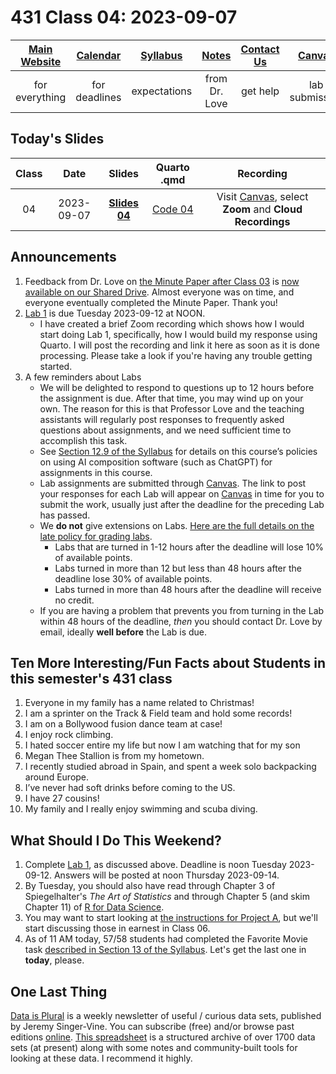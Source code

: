 # 431 Class 04: 2023-09-07

[Main Website](https://thomaselove.github.io/431-2023/) | [Calendar](https://thomaselove.github.io/431-2023/calendar.html) | [Syllabus](https://thomaselove.github.io/431-syllabus-2023/) | [Notes](https://thomaselove.github.io/431-notes/) | [Contact Us](https://thomaselove.github.io/431-2023/contact.html) | [Canvas](https://canvas.case.edu) | [Data and Code](https://github.com/THOMASELOVE/431-data)
:-----------: | :--------------: | :----------: | :---------: | :-------------: | :-----------: | :------------:
for everything | for deadlines | expectations | from Dr. Love | get help | lab submission | for downloads

## Today's Slides

Class | Date | Slides | Quarto .qmd | Recording
:---: | :--------: | :------: | :------: | :-------------:
04 | 2023-09-07 | **[Slides 04](https://thomaselove.github.io/431-slides-2023/class04.html)** | [Code 04](https://thomaselove.github.io/431-slides-2023/class04.qmd) | Visit [Canvas](https://canvas.case.edu/), select **Zoom** and **Cloud Recordings**

## Announcements

1. Feedback from Dr. Love on [the Minute Paper after Class 03](https://github.com/THOMASELOVE/431-minute-2023/blob/main/README.md#minute-paper-assignments-for-431-in-fall-2023) is [now available on our Shared Drive](https://bit.ly/431-2023-min-03-feedback). Almost everyone was on time, and everyone eventually completed the Minute Paper. Thank you!
2. [Lab 1](https://github.com/THOMASELOVE/431-labs-2023/tree/main) is due Tuesday 2023-09-12 at NOON.
    - I have created a brief Zoom recording which shows how I would start doing Lab 1, specifically, how I would build my response using Quarto. I will post the recording and link it here as soon as it is done processing. Please take a look if you're having any trouble getting started.
3. A few reminders about Labs
    - We will be delighted to respond to questions up to 12 hours before the assignment is due. After that time, you may wind up on your own. The reason for this is that Professor Love and the teaching assistants will regularly post responses to frequently asked questions about assignments, and we need sufficient time to accomplish this task.
    - See [Section 12.9 of the Syllabus](https://thomaselove.github.io/431-syllabus-2023/12_policies.html#sec-ai) for details on this course’s policies on using AI composition software (such as ChatGPT) for assignments in this course.
    - Lab assignments are submitted through [Canvas](https://canvas.case.edu/). The link to post your responses for each Lab will appear on [Canvas](https://canvas.case.edu/) in time for you to submit the work, usually just after the deadline for the preceding Lab has passed.
    - We **do not** give extensions on Labs. [Here are the full details on the late policy for grading labs](https://github.com/THOMASELOVE/431-labs-2023#late-policy-no-extensions).
        - Labs that are turned in 1-12 hours after the deadline will lose 10% of available points.
        - Labs turned in more than 12 but less than 48 hours after the deadline lose 30% of available points.
        - Labs turned in more than 48 hours after the deadline will receive no credit.
    - If you are having a problem that prevents you from turning in the Lab within 48 hours of the deadline, *then* you should contact Dr. Love by email, ideally **well before** the Lab is due.

## Ten More Interesting/Fun Facts about Students in this semester's 431 class

1. Everyone in my family has a name related to Christmas!
2. I am a sprinter on the Track & Field team and hold some records!
3. I am on a Bollywood fusion dance team at case!
4. I enjoy rock climbing.
5. I hated soccer entire my life but now I am watching that for my son
6. Megan Thee Stallion is from my hometown.
7. I recently studied abroad in Spain, and spent a week solo backpacking around Europe.
8. I’ve never had soft drinks  before coming to the US.
9. I have 27 cousins!
10. My family and I really enjoy swimming and scuba diving.

## What Should I Do This Weekend?

1. Complete [Lab 1](https://github.com/THOMASELOVE/431-labs-2023/tree/main), as discussed above. Deadline is noon Tuesday 2023-09-12. Answers will be posted at noon Thursday 2023-09-14.
2. By Tuesday, you should also have read through Chapter 3 of Spiegelhalter's *The Art of Statistics* and through Chapter 5 (and skim Chapter 11) of [R for Data Science](https://r4ds.hadley.nz/).
3. You may want to start looking at [the instructions for Project A](https://thomaselove.github.io/431-projectA-2023/), but we'll start discussing those in earnest in Class 06.
4. As of 11 AM today, 57/58 students had completed the Favorite Movie task [described in Section 13 of the Syllabus](https://thomaselove.github.io/431-syllabus-2023/13_movies.html). Let's get the last one in **today**, please.

## One Last Thing

[Data is Plural](https://www.data-is-plural.com/) is a weekly newsletter of useful / curious data sets, published by Jeremy Singer-Vine. You can subscribe (free) and/or browse past editions [online](https://www.data-is-plural.com/). [This spreadsheet](https://docs.google.com/spreadsheets/d/1wZhPLMCHKJvwOkP4juclhjFgqIY8fQFMemwKL2c64vk/edit#gid=0) is a structured archive of over 1700 data sets (at present) along with some notes and community-built tools for looking at these data. I recommend it highly.


